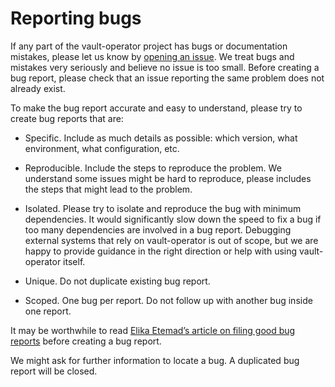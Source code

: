 # Reporting bugs

If any part of the vault-operator project has bugs or documentation mistakes, please let us know by [opening an issue][vault-operator-issue]. We treat bugs and mistakes very seriously and believe no issue is too small. Before creating a bug report, please check that an issue reporting the same problem does not already exist.

To make the bug report accurate and easy to understand, please try to create bug reports that are:

- Specific. Include as much details as possible: which version, what environment, what configuration, etc. 

- Reproducible. Include the steps to reproduce the problem. We understand some issues might be hard to reproduce, please includes the steps that might lead to the problem. 

- Isolated. Please try to isolate and reproduce the bug with minimum dependencies. It would significantly slow down the speed to fix a bug if too many dependencies are involved in a bug report. Debugging external systems that rely on vault-operator is out of scope, but we are happy to provide guidance in the right direction or help with using vault-operator itself.

- Unique. Do not duplicate existing bug report.

- Scoped. One bug per report. Do not follow up with another bug inside one report.

It may be worthwhile to read [Elika Etemad’s article on filing good bug reports][filing-good-bugs] before creating a bug report.

We might ask for further information to locate a bug. A duplicated bug report will be closed.

[vault-operator-issue]: https://github.com/coreos/vault-operator/issues/new
[filing-good-bugs]: http://fantasai.inkedblade.net/style/talks/filing-good-bugs/